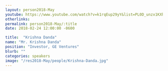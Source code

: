 ```yaml
---
layout: person2018-May
youtube: https://www.youtube.com/watch?v=k1rqEup29yY&list=PL0D_unzx1KXhvrIzPl1j0mrihgq44nGOh&index=14&t=16s
otherlinks: 
permalink: person2018-May/:title
date: 2018-02-24 12:00:00 -0600

title:  "Krishna Danda"
name: "Mr. Krishna Danda"
position: "Investor, GE Ventures"
blurb: ""
categories: speakers
image: "/res2018-May/people/Krishna-Danda.jpg"
---
```


